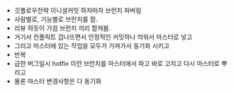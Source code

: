 - 깃플로우전략 이니셜커밋 하자마자 브런치 파버림
- 사람별로, 기능별로 브런치를 팜.
- 리뷰 하듯이 가끔 브런치 끼리 합쳐봄.
- 거기서 컨플릭트 겁나뜨면서 안정적인 커밋하나 띄워서 마스터로 넣고
- 그리고 마스터에 있는 작업을 모두가 가져가서 동기화 시키고
- 반복
- 급한 버그일시 hotfix 이런 브런치를 마스터에서 파고 바로 고치고 다시 마스터로 뿌리고
- 물론 마스터 변경사항은 다 동기화